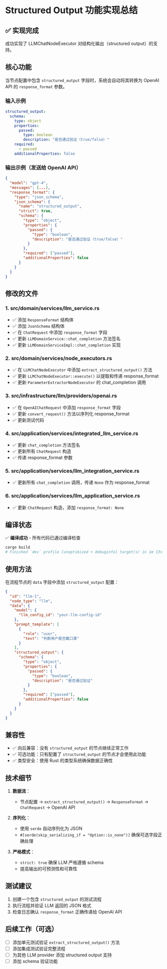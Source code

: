# Structured Output 功能实现总结

## ✅ 实现完成

成功实现了 LLMChatNodeExecutor 对结构化输出（structured output）的支持。

## 核心功能

当节点配置中包含 `structured_output` 字段时，系统会自动将其转换为 OpenAI API 的 `response_format` 参数。

### 输入示例

```yaml
structured_output:
  schema:
    type: object
    properties:
      passed:
        type: boolean
        description: "是否通过验证（true/false）"
    required:
      - passed
    additionalProperties: false
```

### 输出示例（发送给 OpenAI API）

```json
{
  "model": "gpt-4",
  "messages": [...],
  "response_format": {
    "type": "json_schema",
    "json_schema": {
      "name": "structured_output",
      "strict": true,
      "schema": {
        "type": "object",
        "properties": {
          "passed": {
            "type": "boolean",
            "description": "是否通过验证（true/false）"
          }
        },
        "required": ["passed"],
        "additionalProperties": false
      }
    }
  }
}
```

## 修改的文件

### 1. src/domain/services/llm_service.rs
- ✅ 添加 `ResponseFormat` 结构体
- ✅ 添加 `JsonSchema` 结构体
- ✅ 在 `ChatRequest` 中添加 `response_format` 字段
- ✅ 更新 `LLMDomainService::chat_completion` 方法签名
- ✅ 更新 `LLMDomainServiceImpl::chat_completion` 实现

### 2. src/domain/services/node_executors.rs
- ✅ 在 `LLMChatNodeExecutor` 中添加 `extract_structured_output()` 方法
- ✅ 更新 `LLMChatNodeExecutor::execute()` 以提取和传递 response_format
- ✅ 更新 `ParameterExtractorNodeExecutor` 的 chat_completion 调用

### 3. src/infrastructure/llm/providers/openai.rs
- ✅ 在 `OpenAIChatRequest` 中添加 `response_format` 字段
- ✅ 更新 `convert_request()` 方法以序列化 response_format
- ✅ 更新测试代码

### 4. src/application/services/integrated_llm_service.rs
- ✅ 更新 `chat_completion` 方法签名
- ✅ 更新所有 `ChatRequest` 构造
- ✅ 传递 response_format 参数

### 5. src/application/services/llm_integration_service.rs
- ✅ 更新所有 `chat_completion` 调用，传递 `None` 作为 response_format

### 6. src/application/services/llm_application_service.rs
- ✅ 更新 `ChatRequest` 构造，添加 `response_format: None`

## 编译状态

✅ **编译成功** - 所有代码已通过编译检查

```bash
cargo build
# Finished `dev` profile [unoptimized + debuginfo] target(s) in 1m 13s
```

## 使用方法

在流程节点的 `data` 字段中添加 `structured_output` 配置：

```json
{
  "id": "llm-1",
  "node_type": "llm",
  "data": {
    "model": {
      "llm_config_id": "your-llm-config-id"
    },
    "prompt_template": [
      {
        "role": "user",
        "text": "判断用户是否戴口罩"
      }
    ],
    "structured_output": {
      "schema": {
        "type": "object",
        "properties": {
          "passed": {
            "type": "boolean",
            "description": "是否通过验证"
          }
        },
        "required": ["passed"],
        "additionalProperties": false
      }
    }
  }
}
```

## 兼容性

- ✅ 向后兼容：没有 `structured_output` 的节点继续正常工作
- ✅ 可选功能：只有配置了 `structured_output` 的节点才会使用此功能
- ✅ 类型安全：使用 Rust 的类型系统确保数据正确性

## 技术细节

1. **数据流**：
   - 节点配置 → `extract_structured_output()` → `ResponseFormat` → `ChatRequest` → OpenAI API

2. **序列化**：
   - 使用 `serde` 自动序列化为 JSON
   - `#[serde(skip_serializing_if = "Option::is_none")]` 确保可选字段正确处理

3. **严格模式**：
   - `strict: true` 确保 LLM 严格遵循 schema
   - 提高输出的可预测性和可靠性

## 测试建议

1. 创建一个包含 `structured_output` 的测试流程
2. 执行流程并验证 LLM 返回的 JSON 格式
3. 检查日志确认 `response_format` 正确传递给 OpenAI API

## 后续工作（可选）

- [ ] 添加单元测试验证 `extract_structured_output()` 方法
- [ ] 添加集成测试验证完整流程
- [ ] 为其他 LLM provider 添加 structured output 支持
- [ ] 添加 schema 验证功能

